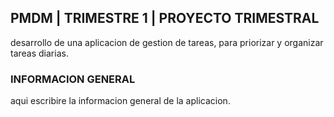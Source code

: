 ##  PMDM | TRIMESTRE 1 | PROYECTO TRIMESTRAL
desarrollo de una aplicacion de gestion de tareas, para priorizar y organizar tareas diarias.
###   INFORMACION GENERAL
aqui escribire la informacion general de la aplicacion.